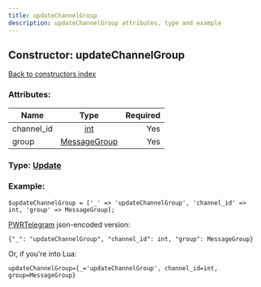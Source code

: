 ```yaml
---
title: updateChannelGroup
description: updateChannelGroup attributes, type and example
---
```

## Constructor: updateChannelGroup  
[Back to constructors index](index.md)



### Attributes:

| Name     |    Type       | Required |
|----------|:-------------:|---------:|
|channel\_id|[int](../types/int.md) | Yes|
|group|[MessageGroup](../types/MessageGroup.md) | Yes|



### Type: [Update](../types/Update.md)


### Example:

```
$updateChannelGroup = ['_' => 'updateChannelGroup', 'channel_id' => int, 'group' => MessageGroup];
```  

[PWRTelegram](https://pwrtelegram.xyz) json-encoded version:

```
{"_": "updateChannelGroup", "channel_id": int, "group": MessageGroup}
```


Or, if you're into Lua:  


```
updateChannelGroup={_='updateChannelGroup', channel_id=int, group=MessageGroup}

```


